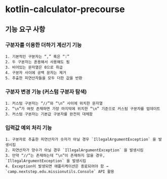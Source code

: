 # kotlin-calculator-precourse
## **기능 요구 사항**

### 구분자를 이용한 더하기 계산기 기능

```
1. 기본적인 구분자는 “,” 혹은 “:”
2. 두 구분자는 혼용해서 사용해도 됨
3. 비어있는 문자열은 0으로 취급
4. 구분자 사이에 공백 문자는 제거
5. 추출한 피연산자들을 모두 더한 값을 반환
```

### 구분자 변경 기능 (커스텀 구분자 탐색)

```
1. 커스텀 구분자는 “//”와 “\n” 사이에 위치한 문자열
2. “\n”가 여럿 존재하면 가장 마지막에 위치한 “\n” 기준으로 커스텀 구분자를 업데이트
3. 커스텀 구분자는 기본값 구분자를 완전히 대체함
```

### 입력값 예외 처리 기능

```
1. 구분자로 추출한 피연산자가 숫자가 아닐 경우 `IllegalArgumentException` 을 발생시킴
2. 피연산자가 양수가 아닐 경우 `IllegalArgumentException` 을 발생시킴
3. 만약 “//”는 존재하는데 “\n”이 존재하지 않을 경우, `IllegalArgumentException` 을 발생시킴
4. Exception이 발생되면 애플리케이션은 종료되어야 함 → `camp.nextstep.edu.missionutils.Console` API 활용
```